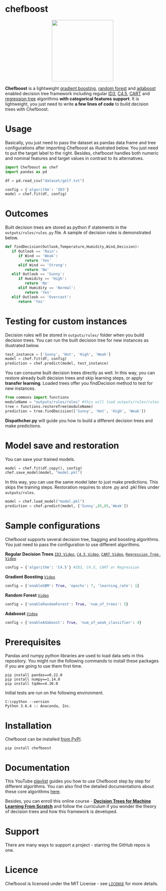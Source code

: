 # chefboost

<p align="center"><img src="https://raw.githubusercontent.com/serengil/chefboost/master/icon/chefboost.jpg" width="200" height="200"></p>

**Chefboost** is a lightweight [gradient boosting](https://sefiks.com/2018/10/04/a-step-by-step-gradient-boosting-decision-tree-example/), [random forest](https://sefiks.com/2017/11/19/how-random-forests-can-keep-you-from-decision-tree/) and [adaboost](https://sefiks.com/2018/11/02/a-step-by-step-adaboost-example/) enabled decision tree framework including regular [ID3](https://sefiks.com/2017/11/20/a-step-by-step-id3-decision-tree-example/), [C4.5](https://sefiks.com/2018/05/13/a-step-by-step-c4-5-decision-tree-example/), [CART](https://sefiks.com/2018/08/27/a-step-by-step-cart-decision-tree-example/) and [regression tree](https://sefiks.com/2018/08/28/a-step-by-step-regression-decision-tree-example/) algorithms **with categorical features support**. It is lightweight, you just need to write **a few lines of code** to build decision trees with Chefboost.

# Usage

Basically, you just need to pass the dataset as pandas data frame and tree configurations after importing Chefboost as illustrated below. You just need to put the target label to the right. Besides, chefboost handles both numeric and nominal features and target values in contrast to its alternatives.

```python
import Chefboost as chef
import pandas as pd

df = pd.read_csv("dataset/golf.txt")

config = {'algorithm': 'ID3'}
model = chef.fit(df, config)
```

# Outcomes

Built decision trees are stored as python if statements in the `outputs/rules/rules.py` file. A sample of decision rules is demonstrated below.

```python
def findDecision(Outlook,Temperature,Humidity,Wind,Decision):
   if Outlook == 'Rain':
      if Wind == 'Weak':
         return 'Yes'
      elif Wind == 'Strong':
         return 'No'
   elif Outlook == 'Sunny':
      if Humidity == 'High':
         return 'No'
      elif Humidity == 'Normal':
         return 'Yes'
   elif Outlook == 'Overcast':
      return 'Yes'
 ```

# Testing for custom instances

Decision rules will be stored in `outputs/rules/` folder when you build decision trees. You can run the built decision tree for new instances as illustrated below.

```python
test_instance = ['Sunny', 'Hot', 'High', 'Weak']
model = chef.fit(df, config)
prediction = chef.predict(model, test_instance)
```

You can consume built decision trees directly as well. In this way, you can restore already built decision trees and skip learning steps, or apply **transfer learning**. Loaded trees offer you findDecision method to test for new instances.

```python
from commons import functions
moduleName = "outputs/rules/rules" #this will load outputs/rules/rules.py
tree = functions.restoreTree(moduleName)
prediction = tree.findDecision(['Sunny', 'Hot', 'High', 'Weak'])
```

**Dispathcher.py** will guide you how to build a different decision trees and make predictions.

# Model save and restoration

You can save your trained models.

```python
model = chef.fit(df.copy(), config)
chef.save_model(model, "model.pkl")
```

In this way, you can use the same model later to just make predictions. This skips the training steps. Restoration requires to store .py and .pkl files under `outputs/rules`.

```python
model = chef.load_model("model.pkl")
prediction = chef.predict(model, ['Sunny',85,85,'Weak'])
```

# Sample configurations

Chefboost supports several decision tree, bagging and boosting algorithms. You just need to pass the configuration to use different algorithms.

**Regular Decision Trees** [`ID3 Video`](https://youtu.be/Z93qE5eb6eg), [`C4.5 Video`](https://youtu.be/kjhQHmtDaAA), [`CART Video`](https://youtu.be/CSApBetgukM), [`Regression Tree Video`](https://youtu.be/pCQ2RCa20Bg)

```python
config = {'algorithm': 'C4.5'} #ID3, C4.5, CART or Regression
```

**Gradient Boosting** [`Video`](https://youtu.be/KFsnZKMKNAE)

```python
config = {'enableGBM': True, 'epochs': 7, 'learning_rate': 1}
```

**Random Forest** [`Video`](https://youtu.be/J7hDtV261PQ)

```python
config = {'enableRandomForest': True, 'num_of_trees': 5}
```

**Adaboost** [`Video`](https://youtu.be/Obj208F6e7k)

```python
config = {'enableAdaboost': True, 'num_of_weak_classifier': 4}
```

# Prerequisites

Pandas and numpy python libraries are used to load data sets in this repository. You might run the following commands to install these packages if you are going to use them first time.

```
pip install pandas==0.22.0
pip install numpy==1.14.0
pip install tqdm==4.30.0
```

Initial tests are run on the following environment.

 ```
C:\>python --version
Python 3.6.4 :: Anaconda, Inc.
 ```

# Installation
 
Chefboost can be installed [from PyPI](https://pypi.org/project/chefboost/0.0.1/).
 
```
pip install chefboost
```
 
# Documentation

This YouTube [playlist](https://www.youtube.com/playlist?list=PLsS_1RYmYQQHp_xZObt76dpacY543GrJD) guides you how to use Chefboost step by step for different algorithms. You can also find the detailed documentations about these core algorithms [here](https://sefiks.com/tag/decision-tree/). 

Besides, you can enroll this online course - [**Decision Trees for Machine Learning From Scratch**](https://www.udemy.com/course/decision-trees-for-machine-learning/?referralCode=FDC9B836EC6DAA1A663A) and follow the curriculum if you wonder the theory of decision trees and how this framework is developed.

# Support

There are many ways to support a project - starring the GitHub repos is one.

# Licence

Chefboost is licensed under the MIT License - see [`LICENSE`](https://github.com/serengil/chefboost/blob/master/LICENSE) for more details.
